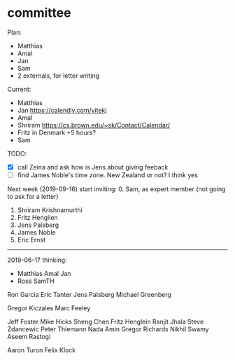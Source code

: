 committee
===

Plan:
- Matthias
- Amal
- Jan
- Sam
- 2 externals, for letter writing

Current:
- Matthias
- Jan
  https://calendly.com/vitekj
- Amal
- Shriram
  https://cs.brown.edu/~sk/Contact/Calendar/
- Fritz
  in Denmark +5 hours?
- Sam

TODO:
- [X] call Zeina and ask how is Jens about giving feeback
- [ ] find James Noble's time zone. New Zealand or not?
      I think yes

Next week (2019-09-16) start inviting:
0. Sam, as expert member (not going to ask for a letter)
1. Shriram Krishnamurthi
2. Fritz Henglien
3. Jens Palsberg
4. James Noble
5. Eric Ernst

- - -

2019-06-17 thinking:
- Matthias Amal Jan
- Ross SamTH

Ron Garcia
Eric Tanter
Jens Palsberg
Michael Greenberg

Gregor Kiczales
Marc Feeley

Jeff Foster
Mike Hicks
Sheng Chen
Fritz Henglein
Ranjit Jhala
Steve Zdancewic
Peter Thiemann
Nada Amin
Gregor Richards
Nikhil Swamy
Aseem Rastogi

Aaron Turon
Felix Klock
